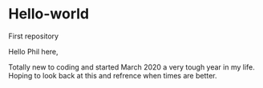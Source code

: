# Hello-world
First repository

Hello Phil here,

Totally new to coding and started March 2020 a very tough year in my life. Hoping to look back at this and refrence when times are better.
